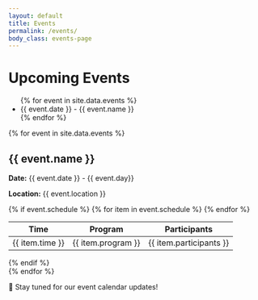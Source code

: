```yaml
---
layout: default
title: Events
permalink: /events/
body_class: events-page
---
```


# Upcoming Events

<div class="events-container">
  <!-- Left: Event List -->
  <div class="events-list">
    <ul>
      {% for event in site.data.events %}
        <li class="event-item" data-event-id="event-{{ forloop.index0 }}">
          {{ event.date }} - {{ event.name }}
        </li>
      {% endfor %}
    </ul>
  </div>
  <!-- Right: Event Details -->
  <div class="event-details">
    {% for event in site.data.events %}
      <div id="event-{{ forloop.index0 }}" class="event-detail hidden">
        <h2>{{ event.name }}</h2>
        <p class="date-badge"><strong>Date:</strong> {{ event.date }} - {{ event.day}} </p>
        <p><strong>Location:</strong> {{ event.location }}</p>
      {% if event.schedule %}
        <table class="event-schedule">
            <thead>
              <tr>
                <th>Time</th>
                <th>Program</th>
                <th>Participants</th>
              </tr>
            </thead>
            <tbody>
              {% for item in event.schedule %}
                <tr>
                  <td>{{ item.time }}</td>
                  <td>{{ item.program }}</td>
                  <td>{{ item.participants }}</td>
                </tr>
              {% endfor %}
            </tbody>
          </table>
        {% endif %}
      </div>
    {% endfor %}
  </div>
</div>

📅 Stay tuned for our event calendar updates!
